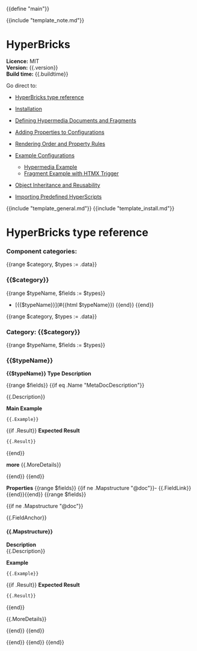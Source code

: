 {{define "main"}}

{{include "template_note.md"}}

# HyperBricks
**Licence:** MIT  
**Version:** {{.version}}  
**Build time:** {{.buildtime}}   

Go direct to:

- [HyperBricks type reference](#hyperbricks-type-reference)
- [Installation](#installation)

- [Defining Hypermedia Documents and Fragments](#defining-hypermedia-documents-and-fragments)
- [Adding Properties to Configurations](#adding-properties-to-configurations)
- [Rendering Order and Property Rules](#rendering-order-and-property-rules)
- [Example Configurations](#example-configurations)
  - [Hypermedia Example](#hypermedia-example)
  - [Fragment Example with HTMX Trigger](#fragment-example-with-htmx-trigger)
- [Object Inheritance and Reusability](#object-inheritance-and-reusability)
- [Importing Predefined HyperScripts](#importing-predefined-hyperscripts)


{{include "template_general.md"}}
{{include "template_install.md"}}

<h1><a id="hyperbricks-type-reference">HyperBricks type reference</a></h1>

### Component categories:
 {{range $category, $types := .data}}

### **{{$category}}**
{{range $typeName, $fields := $types}}
- [{{$typeName}}](#{{html $typeName}}) {{end}}
{{end}}


{{range $category, $types := .data}}

### Category: **{{$category}}**

{{range $typeName, $fields := $types}}
<h3><a id="{{$typeName}}">{{$typeName}}</a></h3>

**{{$typeName}} Type Description**

{{range $fields}}
{{if eq .Name "MetaDocDescription"}}

{{.Description}}

**Main Example**
````properties
{{.Example}}
````

{{if .Result}}
**Expected Result**
````html
{{.Result}}
````
{{end}}

**more**
{{.MoreDetails}}

{{end}}
{{end}}


**Properties**
{{range $fields}}
{{if ne .Mapstructure "@doc"}}- {{.FieldLink}}{{end}}{{end}}
{{range $fields}}

{{if ne .Mapstructure "@doc"}}


{{.FieldAnchor}}
#### {{.Mapstructure}}

**Description**  
{{.Description}}

**Example**
````properties
{{.Example}}
````
{{if .Result}}
**Expected Result**

````html
{{.Result}}
````


{{end}}

{{.MoreDetails}}

{{end}}
{{end}}

{{end}}
{{end}}
{{end}}